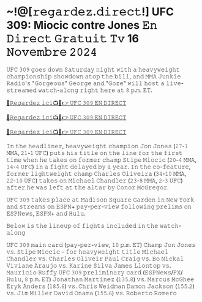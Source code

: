 <h1>~!@[𝚛𝚎𝚐𝚊𝚛𝚍𝚎𝚣.𝚍𝚒𝚛𝚎𝚌𝚝!] UFC 309: Miocic contre Jones 𝙴𝚗 𝙳𝚒𝚛𝚎𝚌𝚝 𝙶𝚛𝚊𝚝𝚞𝚒𝚝 𝚃𝚟 16 𝙽𝚘𝚟𝚎𝚖𝚋𝚛𝚎 𝟸𝟶𝟸𝟺</h1>

𝚄𝙵𝙲 𝟹𝟶𝟿 𝚐𝚘𝚎𝚜 𝚍𝚘𝚠𝚗 𝚂𝚊𝚝𝚞𝚛𝚍𝚊𝚢 𝚗𝚒𝚐𝚑𝚝 𝚠𝚒𝚝𝚑 𝚊 𝚑𝚎𝚊𝚟𝚢𝚠𝚎𝚒𝚐𝚑𝚝 𝚌𝚑𝚊𝚖𝚙𝚒𝚘𝚗𝚜𝚑𝚒𝚙 𝚜𝚑𝚘𝚠𝚍𝚘𝚠𝚗 𝚊𝚝𝚘𝚙 𝚝𝚑𝚎 𝚋𝚒𝚕𝚕, 𝚊𝚗𝚍 𝙼𝙼𝙰 𝙹𝚞𝚗𝚔𝚒𝚎 𝚁𝚊𝚍𝚒𝚘'𝚜 "𝙶𝚘𝚛𝚐𝚎𝚘𝚞𝚜" 𝙶𝚎𝚘𝚛𝚐𝚎 𝚊𝚗𝚍 "𝙶𝚘𝚣𝚎" 𝚠𝚒𝚕𝚕 𝚑𝚘𝚜𝚝 𝚊 𝚕𝚒𝚟𝚎-𝚜𝚝𝚛𝚎𝚊𝚖𝚎𝚍 𝚠𝚊𝚝𝚌𝚑-𝚊𝚕𝚘𝚗𝚐 𝚛𝚒𝚐𝚑𝚝 𝚑𝚎𝚛𝚎 𝚊𝚝 𝟾 𝚙.𝚖. 𝙴𝚃.

[🔴𝚁𝚎𝚐𝚊𝚛𝚍𝚎𝚣 𝚒𝚌𝚒📺📱👉 𝚄𝙵𝙲 𝟹𝟶𝟿 𝙴𝙽 𝙳𝙸𝚁𝙴𝙲𝚃](https://t.co/OTozO2CcGQ)

[🔴𝚁𝚎𝚐𝚊𝚛𝚍𝚎𝚣 𝚒𝚌𝚒📺📱👉 𝚄𝙵𝙲 𝟹𝟶𝟿 𝙴𝙽 𝙳𝙸𝚁𝙴𝙲𝚃](https://t.co/OTozO2CcGQ)

[🔴𝚁𝚎𝚐𝚊𝚛𝚍𝚎𝚣 𝚒𝚌𝚒📺📱👉 𝚄𝙵𝙲 𝟹𝟶𝟿 𝙴𝙽 𝙳𝙸𝚁𝙴𝙲𝚃](https://t.co/OTozO2CcGQ)

𝙸𝚗 𝚝𝚑𝚎 𝚑𝚎𝚊𝚍𝚕𝚒𝚗𝚎𝚛, 𝚑𝚎𝚊𝚟𝚢𝚠𝚎𝚒𝚐𝚑𝚝 𝚌𝚑𝚊𝚖𝚙𝚒𝚘𝚗 𝙹𝚘𝚗 𝙹𝚘𝚗𝚎𝚜 (𝟸𝟽-𝟷 𝙼𝙼𝙰, 𝟸𝟷-𝟷 𝚄𝙵𝙲) 𝚙𝚞𝚝𝚜 𝚑𝚒𝚜 𝚝𝚒𝚝𝚕𝚎 𝚘𝚗 𝚝𝚑𝚎 𝚕𝚒𝚗𝚎 𝚏𝚘𝚛 𝚝𝚑𝚎 𝚏𝚒𝚛𝚜𝚝 𝚝𝚒𝚖𝚎 𝚠𝚑𝚎𝚗 𝚑𝚎 𝚝𝚊𝚔𝚎𝚜 𝚘𝚗 𝚏𝚘𝚛𝚖𝚎𝚛 𝚌𝚑𝚊𝚖𝚙 𝚂𝚝𝚒𝚙𝚎 𝙼𝚒𝚘𝚌𝚒𝚌 (𝟸𝟶-𝟺 𝙼𝙼𝙰, 𝟷𝟺-𝟺 𝚄𝙵𝙲) 𝚒𝚗 𝚊 𝚏𝚒𝚐𝚑𝚝 𝚍𝚎𝚕𝚊𝚢𝚎𝚍 𝚋𝚢 𝚊 𝚢𝚎𝚊𝚛. 𝙸𝚗 𝚝𝚑𝚎 𝚌𝚘-𝚏𝚎𝚊𝚝𝚞𝚛𝚎, 𝚏𝚘𝚛𝚖𝚎𝚛 𝚕𝚒𝚐𝚑𝚝𝚠𝚎𝚒𝚐𝚑𝚝 𝚌𝚑𝚊𝚖𝚙 𝙲𝚑𝚊𝚛𝚕𝚎𝚜 𝙾𝚕𝚒𝚟𝚎𝚒𝚛𝚊 (𝟹𝟺-𝟷𝟶 𝙼𝙼𝙰, 𝟸𝟸-𝟷𝟶 𝚄𝙵𝙲) 𝚝𝚊𝚔𝚎𝚜 𝚘𝚗 𝙼𝚒𝚌𝚑𝚊𝚎𝚕 𝙲𝚑𝚊𝚗𝚍𝚕𝚎𝚛 (𝟸𝟹-𝟾 𝙼𝙼𝙰, 𝟸-𝟹 𝚄𝙵𝙲) 𝚊𝚏𝚝𝚎𝚛 𝚑𝚎 𝚠𝚊𝚜 𝚕𝚎𝚏𝚝 𝚊𝚝 𝚝𝚑𝚎 𝚊𝚕𝚝𝚊𝚛 𝚋𝚢 𝙲𝚘𝚗𝚘𝚛 𝙼𝚌𝙶𝚛𝚎𝚐𝚘𝚛.

𝚄𝙵𝙲 𝟹𝟶𝟿 𝚝𝚊𝚔𝚎𝚜 𝚙𝚕𝚊𝚌𝚎 𝚊𝚝 𝙼𝚊𝚍𝚒𝚜𝚘𝚗 𝚂𝚚𝚞𝚊𝚛𝚎 𝙶𝚊𝚛𝚍𝚎𝚗 𝚒𝚗 𝙽𝚎𝚠 𝚈𝚘𝚛𝚔 𝚊𝚗𝚍 𝚜𝚝𝚛𝚎𝚊𝚖𝚜 𝚘𝚗 𝙴𝚂𝙿𝙽+ 𝚙𝚊𝚢-𝚙𝚎𝚛-𝚟𝚒𝚎𝚠 𝚏𝚘𝚕𝚕𝚘𝚠𝚒𝚗𝚐 𝚙𝚛𝚎𝚕𝚒𝚖𝚜 𝚘𝚗 𝙴𝚂𝙿𝙽𝚎𝚠𝚜, 𝙴𝚂𝙿𝙽+ 𝚊𝚗𝚍 𝙷𝚞𝚕𝚞.

𝙱𝚎𝚕𝚘𝚠 𝚒𝚜 𝚝𝚑𝚎 𝚕𝚒𝚗𝚎𝚞𝚙 𝚘𝚏 𝚏𝚒𝚐𝚑𝚝𝚜 𝚒𝚗𝚌𝚕𝚞𝚍𝚎𝚍 𝚒𝚗 𝚝𝚑𝚎 𝚠𝚊𝚝𝚌𝚑-𝚊𝚕𝚘𝚗𝚐

𝚄𝙵𝙲 𝟹𝟶𝟿 𝚖𝚊𝚒𝚗 𝚌𝚊𝚛𝚍 (𝚙𝚊𝚢-𝚙𝚎𝚛-𝚟𝚒𝚎𝚠, 𝟷𝟶 𝚙.𝚖. 𝙴𝚃)
𝙲𝚑𝚊𝚖𝚙 𝙹𝚘𝚗 𝙹𝚘𝚗𝚎𝚜 𝚟𝚜. 𝚂𝚝𝚒𝚙𝚎 𝙼𝚒𝚘𝚌𝚒𝚌 – 𝚏𝚘𝚛 𝚑𝚎𝚊𝚟𝚢𝚠𝚎𝚒𝚐𝚑𝚝 𝚝𝚒𝚝𝚕𝚎
𝙼𝚒𝚌𝚑𝚊𝚎𝚕 𝙲𝚑𝚊𝚗𝚍𝚕𝚎𝚛 𝚟𝚜. 𝙲𝚑𝚊𝚛𝚕𝚎𝚜 𝙾𝚕𝚒𝚟𝚎𝚒𝚛
𝙿𝚊𝚞𝚕 𝙲𝚛𝚊𝚒𝚐 𝚟𝚜. 𝙱𝚘 𝙽𝚒𝚌𝚔𝚊𝚕
𝚅𝚒𝚟𝚒𝚊𝚗𝚎 𝙰𝚛𝚊𝚞𝚓𝚘 𝚟𝚜. 𝙺𝚊𝚛𝚒𝚗𝚎 𝚂𝚒𝚕𝚟𝚊
𝙹𝚊𝚖𝚎𝚜 𝙻𝚕𝚘𝚗𝚝𝚘𝚙 𝚟𝚜. 𝙼𝚊𝚞𝚛𝚒𝚌𝚒𝚘 𝚁𝚞𝚏𝚏𝚢
𝚄𝙵𝙲 𝟹𝟶𝟿 𝚙𝚛𝚎𝚕𝚒𝚖𝚒𝚗𝚊𝚛𝚢 𝚌𝚊𝚛𝚍 (𝙴𝚂𝙿𝙽𝚎𝚠𝚜/𝙵𝚇/𝙷𝚞𝚕𝚞, 𝟾 𝚙.𝚖. 𝙴𝚃)
𝙹𝚘𝚗𝚊𝚝𝚑𝚊𝚗 𝙼𝚊𝚛𝚝𝚒𝚗𝚎𝚣 (𝟷𝟹𝟻.𝟾) 𝚟𝚜. 𝙼𝚊𝚛𝚌𝚞𝚜 𝙼𝚌𝙶𝚑𝚎𝚎
𝙴𝚛𝚢𝚔 𝙰𝚗𝚍𝚎𝚛𝚜 (𝟷𝟾𝟻.𝟼) 𝚟𝚜. 𝙲𝚑𝚛𝚒𝚜 𝚆𝚎𝚒𝚍𝚖𝚊𝚗
𝙳𝚊𝚖𝚘𝚗 𝙹𝚊𝚌𝚔𝚜𝚘𝚗 (𝟷𝟻𝟻.𝟸) 𝚟𝚜. 𝙹𝚒𝚖 𝙼𝚒𝚕𝚕𝚎𝚛
𝙳𝚊𝚟𝚒𝚍 𝙾𝚗𝚊𝚖𝚊 (𝟷𝟻𝟻.𝟼) 𝚟𝚜. 𝚁𝚘𝚋𝚎𝚛𝚝𝚘 𝚁𝚘𝚖𝚎𝚛𝚘
